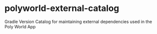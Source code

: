 # polyworld-external-catalog
Gradle Version Catalog for maintaining external dependencies used in the Poly World App
